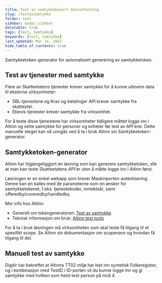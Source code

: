 ```yaml
---
title: Test av samtykkebasert datauthenting
slug: /testavsamtykke
folder: test
sidebar: mydoc_sidebar
datatable: true
tags: [Test, Samtykke]
keywords: [test, samtykke]
last_updated: Mar 14, 2023
hide_table_of_contents: true
---
```

<summary>Samtykketoken-generator for automatisert generering av samtykketoken.</summary>

## Test av tjenester med samtykke

Flere av Skatteetatens tjenester krever samtykke for å kunne utlevere data til eksterne virksomheter:

- SBL-tjenestene og Krav og betalinger API krever samtykke fra skatteyter.
- Ebevis-tjenester krever samtykke fra virksomhet.

For å teste disse tjenestene har virksomheter tidligere måttet logge inn i Altinn og sette samtykke for personer og enheter før test av API'ene. Dette manuelle steget kan nå unngås ved å ta i bruk Altinn sin Samtykketoken-generator.

## Samtykketoken-generator

Altinn har tilgjengeliggjort en løsning som kan generere samtykketoken, slik at man kan teste Skatteetatens API'er uten å måtte logge inn i Altinn først.

Løsningen er en enkel webapp som krever Maskinporten-autentisering. Denne kan en kalles med de parameterne som en ønsker for samtykketokenet, f.eks. tjenestekoder, inntektsår, samt offeredby/coveredby/handledby.

Mer info hos Altinn:

- Generelt om tokengeneratoren: [Test av samtykke](https://altinn.github.io/docs/api/rest/kom-i-gang/tokengenerator/)
- Teknisk informasjon om bruk: [Altinn test tools](https://github.com/Altinn/AltinnTestTools#consent-tokens)

For å ta i bruk løsningen må virksomheten som skal teste få tilgang til et spesifikt scope. Se Altinn sin dokumentasjon om scopenavn og hvordan få tilgang til det.

## Manuell test av samtykke

Digdir har bekreftet at Altinns TT02 miljø har lest inn syntetisk Folkeregister, og i kombinasjon med TestID i ID-porten vil du kunne logge inn og gi samtykke med hvilken som helst test-person på nivå 4.
